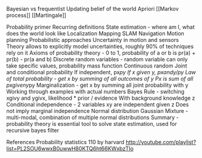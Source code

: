 
Bayesian vs frequentist
Updating belief of the world
Apriori
[[Markov process]]
[[Martingale]]

Probability primer
Recurring definitions
State estimation - where am I, what does the world look like
Localization
Mapping
SLAM
Navigation
Motion planning
Probabilistic approaches
Uncertainty in motion and sensors
Theory allows to explicitly model uncertainties, roughly 90% of techniques rely on it
Axioms of probability theory - 0 to 1, probability of a or b is pr(a) + pr(b) - pr(a and b)
Discrete random variables - random variable can only take specific values, probability mass function
Continuous random
Joint and conditional probability
If independent, px*py
If x given y, pxandy/py
Law of total probability - get x by summing of all outcomes of y
Px is sum of all pxgiveny*py
Marginalization - get x by summing all joint probability with y
Working through examples with actual numbers
Bayes Rule - switching xgivy and ygivx, likelihood * prior / evidence
With background knowledge z
Conditional independence - 2 variables xy are independent given z
Does not imply marginal independence
Normal distribution
Gaussian Mixture - multi-modal, combination of multiple normal distributions
Summary - probability theory is essential tool to solve state estimation, used for recursive bayes filter

References
Probability statistics 110 by harvard
http://youtube.com/playlist?list=PL2SOU6wwxB0uwwH80KTQ6ht66KWxbzTIo